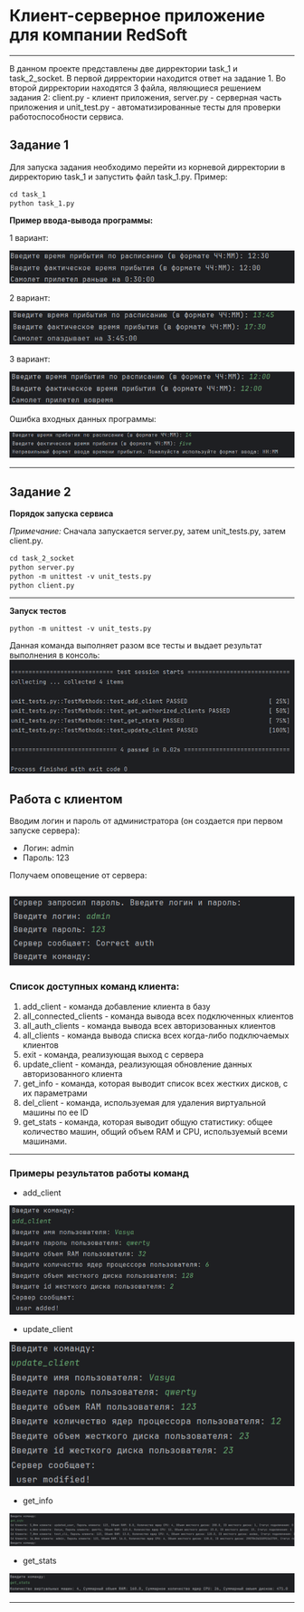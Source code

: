 # Клиент-серверное приложение для компании RedSoft
-------------

В данном проекте представлены две дирректории task_1 и task_2_socket. В первой дирректории находится ответ на задание 1. Во второй дирректории находятся 3 файла, являющиеся решением задания 2:
client.py - клиент приложения, server.py - серверная часть приложения и unit_test.py - автоматизированные тесты для проверки работоспособности сервиса.


## Задание 1

Для запуска задания необходимо перейти из корневой дирректории в дирректорию task_1 и запустить файл task_1.py. Пример:
```shell
cd task_1
python task_1.py
```

**Пример ввода-вывода программы:**

1 вариант:
 
![1_1.png](img%2F1_1.png)

2 вариант:

![1_2.png](img%2F1_2.png)

3 вариант:

![1_3.png](img%2F1_3.png)

Ошибка входных данных программы:

![1_4.png](img%2F1_4.png)

-------
## Задание 2

**Порядок запуска сервиса**

_Примечание:_ Сначала запускается server.py, затем unit_tests.py, затем client.py.

```shell
cd task_2_socket
python server.py
python -m unittest -v unit_tests.py
python client.py
```
---
**Запуск тестов**
```shell
python -m unittest -v unit_tests.py
```
Данная команда выполняет разом все тесты и выдает результат выполнения в консоль:
![2_6.png](img%2F2_6.png)



**Работа с клиентом**
------
Вводим логин и пароль от админиcтратора (он создается при первом запуске сервера):
- Логин: admin
- Пароль: 123

Получаем оповещение от сервера:

![2_1.png](img%2F2_1.png)
----
### Список доступных команд клиента:
1) add_client - команда добавление клиента в базу
2) all_connected_clients - команда вывода всех подключенных клиентов
3) all_auth_clients - команда вывода всех авторизованных клиентов
4) all_clients - команда вывода списка всех когда-либо подключаемых клиентов
5) exit - команда, реализующая выход с сервера
6) update_client - команда, реализующая обновление данных  авторизованного клиента
7) get_info - команда, которая выводит список всех жестких дисков, с их параметрами
8) del_client - команда, используемая для удаления виртуальной машины по ее ID
9) get_stats - команда, которая выводит общую статистику: общее количество машин, общий объем RAM и CPU, используемый всеми машинами.
---
### Примеры результатов работы команд
-  add_client

![2_2.png](img%2F2_2.png)

-  update_client

![2_3.png](img%2F2_3.png)

-  get_info

![2_4.png](img%2F2_4.png)

-  get_stats

![2_5.png](img%2F2_5.png)

----
